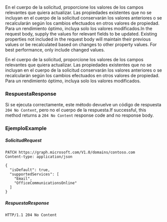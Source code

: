 <span data-ttu-id="260d6-p102">En el cuerpo de la solicitud, proporcione los valores de los campos relevantes que quiera actualizar. Las propiedades existentes que no se incluyan en el cuerpo de la solicitud conservarán los valores anteriores o se recalcularán según los cambios efectuados en otros valores de propiedad. Para un rendimiento óptimo, incluya solo los valores modificados.</span><span class="sxs-lookup"><span data-stu-id="260d6-p102">In the request body, supply the values for relevant fields to be updated. Existing properties not included in the request body will maintain their previous values or be recalculated based on changes to other property values. For best performance, only include changed values.</span></span>

En el cuerpo de la solicitud, proporcione los valores de los campos relevantes que quiera actualizar. Las propiedades existentes que no se incluyan en el cuerpo de la solicitud conservarán los valores anteriores o se recalcularán según los cambios efectuados en otros valores de propiedad. Para un rendimiento óptimo, incluya solo los valores modificados.

### <span data-ttu-id="260d6-120">Respuesta</span><span class="sxs-lookup"><span data-stu-id="260d6-120">Response</span></span>
<a id="response" class="xliff"></a>

<span data-ttu-id="260d6-121">Si se ejecuta correctamente, este método devuelve un código de respuesta `204 No Content`, pero no el cuerpo de la respuesta.</span><span class="sxs-lookup"><span data-stu-id="260d6-121">If successful, this method returns a `204 No Content` response code and no response body.</span></span>

### <span data-ttu-id="260d6-122">Ejemplo</span><span class="sxs-lookup"><span data-stu-id="260d6-122">Example</span></span>
<a id="example" class="xliff"></a>
##### <span data-ttu-id="260d6-123">Solicitud</span><span class="sxs-lookup"><span data-stu-id="260d6-123">Request</span></span>
<a id="request" class="xliff"></a>

<!-- {
  "blockType": "request",
  "name": "update_domain"
}-->
```http
PATCH https://graph.microsoft.com/V1.0/domains/contoso.com
Content-type: application/json

{
  "isDefault": true,
  "supportedServices": [
    "Email",
    "OfficeCommunicationsOnline"
  ]
}
```

##### <span data-ttu-id="260d6-124">Respuesta</span><span class="sxs-lookup"><span data-stu-id="260d6-124">Response</span></span>
<a id="response" class="xliff"></a>

<!-- {
  "blockType": "response",
  "truncated": true,
  "@odata.type": "microsoft.graph.domain"
} -->
```http
HTTP/1.1 204 No Content
```

<!-- uuid: 8fcb5dbc-d5aa-4681-8e31-b001d5168d79
2015-10-25 14:57:30 UTC -->
<!-- {
  "type": "#page.annotation",
  "description": "Update domain",
  "keywords": "",
  "section": "documentation",
  "tocPath": ""
}-->